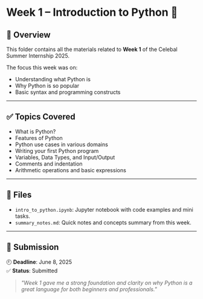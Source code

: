 # Week 1 – Introduction to Python 🐍

## 📌 Overview

This folder contains all the materials related to **Week 1** of the Celebal Summer Internship 2025.

The focus this week was on:
- Understanding what Python is
- Why Python is so popular
- Basic syntax and programming constructs

---

## ✅ Topics Covered

- What is Python?
- Features of Python
- Python use cases in various domains
- Writing your first Python program
- Variables, Data Types, and Input/Output
- Comments and indentation
- Arithmetic operations and basic expressions

---

## 📁 Files

- `intro_to_python.ipynb`: Jupyter notebook with code examples and mini tasks.
- `summary_notes.md`: Quick notes and concepts summary from this week.

---

## 📆 Submission

🕘 **Deadline**: June 8, 2025  
✅ **Status**: Submitted

> _"Week 1 gave me a strong foundation and clarity on why Python is a great language for both beginners and professionals."_
